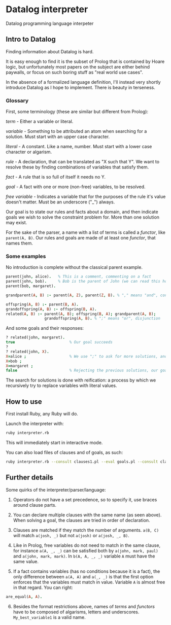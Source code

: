# Datalog interpreter

Datalog programming language interpeter


## Intro to Datalog

Finding information about Datalog is hard.

It is easy enough to find it is the subset of Prolog that is contained by Hoare logic,
but unfortunately most papers on the subject are either behind paywalls,
or focus on such boring stuff as "real world use cases".

In the absence of a formalized language definition, I'll instead very shortly
introduce Datalog as I hope to implement. There is beauty in terseness.

### Glossary

First, some terminology (these are similar but different from Prolog):

*term* - Either a variable or literal.

*variable* - Something to be attributed an atom when searching for a solution. Must start with an upper case character.

*literal* - A constant. Like a name, number. Must start with a lower case character or algarism.

*rule* - A declaration, that can be translated as "X such that Y". We want to resolve these by finding combinations of variables that satisfy them.

*fact* - A rule that is so full of itself it needs no Y.

*goal* - A fact with one or more (non-free) variables, to be resolved.

*free variable* - Indicates a variable that for the purposes of the rule it's value doesn't matter. Must be an underscore ("_") always.

Our goal is to state our rules and facts about a domain, and then indicate goals we wish to solve the constraint problem for. More than one solution may exist.

For the sake of the parser, a name with a list of terms is called a *functor*, like `parent(A, B)`. Our rules and goals are made of at least one *functor*, that names them.

### Some examples

No introduction is complete without the classical parent example.

```prolog
parent(john, alice).   % This is a comment, commenting on a fact
parent(john, bob).     % Bob is the parent of John (we can read this however we want)
parent(bob, margaret).

grandparent(A, B) :- parent(A, Z), parent(Z, B). % "," means "and", conjunction

offspring(A, B) :- parent(B, A).
grandoffspring(A, B) :- offspring(B, A).
related(A, B) :- parent(A, B); offspring(B, A); grandparent(A, B);
                 grandoffspring(A, B). % ";" means "or", disjunction
```

And some goals and their responses:

```prolog
? related(john, margaret).
true                        % Our goal succeeds
?
? related(john, X).
X=alice ;                   % We use ";" to ask for more solutions, and "." to stop
X=bob ;
X=margaret ;
false                       % Rejecting the previous solutions, our goal fails
```

The search for solutions is done with reification: a process by which we
recursively try to replace variables with literal values.


## How to use

First install Ruby, any Ruby will do.

Launch the interpreter with:

```sh
ruby interpreter.rb
```

This will immediately start in interactive mode.

You can also load files of clauses and of goals, as such:

```sh
ruby interpreter.rb --consult clauses1.pl --eval goals.pl --consult clauses2.pl
```

## Further details

Some quirks of the interpreter/parser/language:

1. Operators do not have a set precedence, so to specify it, use braces around clause parts.

2. You can declare multiple clauses with the same name (as seen above). When solving a goal, the clauses are tried in order of declaration.

3. Clauses are matched if they match the number of arguments. `a(B, C)` will match `a(josh, _)` but not `a(josh)` or `a(josh, _, B)`.

4. Like in Prolog, free variables do not need to match in the same clause, for instance `a(A, _, _)` can be satisfied both by `a(john, mark, paul)` and `a(john, mark, mark)`. In `b(A, A, _, _)` variable `A` must have the same value.

5. If a fact contains variables (has no conditions because it is a fact), the only difference between `a(A, A)` and `a(_, _)` is that the first option enforces that the variables must match in value. Variable `A` is almost free in that regard. You can right:

```prolog
are_equal(A, A).
```

6. Besides the format restrictions above, names of *terms* and *functors* have to be composed of algarisms, letters and underscores. `My_best_variable1` is a valid name.
